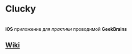# Clucky

#

**iOS** приложение для _практики_ проводимой **GeekBrains** 

## [Wiki](https://github.com/hshkryaba/Clucky_ios/wiki/%D0%A3%D1%81%D1%82%D0%B0%D0%BD%D0%BE%D0%B2%D0%BA%D0%B0-%D0%B8-%D0%B7%D0%B0%D0%BF%D1%83%D1%81%D0%BA)
